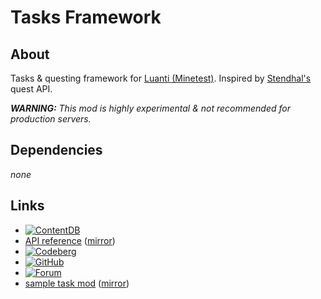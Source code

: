 # Tasks Framework

## About

Tasks & questing framework for [Luanti (Minetest)](https://luanti.org/). Inspired by
[Stendhal's](https://stendhalgame.org/) quest API.

___WARNING:__ This mod is highly experimental & not recommended for production servers._

## Dependencies

_none_

## Links

- [![ContentDB](https://content.luanti.org/packages/AntumDeluge/tasks/shields/title/)](https://content.luanti.org/packages/AntumDeluge/tasks/)
- [API reference](https://antumluanti.codeberg.page/mod-tasks/) ([mirror](https://antummt.github.io/mod-tasks/))
- [![Codeberg](https://img.shields.io/static/v1?logo=codeberg&label=Codeberg&message=AntumLuanti/mod-tasks&color=%23375a7f)](https://codeberg.org/AntumLuanti/mod-tasks)
- [![GitHub](https://img.shields.io/static/v1?logo=github&label=GitHub&message=AntumMT/mod-tasks&color=%23375a7f)](https://github.com/AntumMT/mod-tasks)
- [![Forum](https://img.shields.io/static/v1?logo=minetest&label=Forum&message=tasks&color=%23375a7f)](https://forum.luanti.org/viewtopic.php?t=31304)
- [sample task mod](https://codeberg.org/AntumLuanti/mod-sample_task) ([mirror](https://github.com/AntumMT/mod-sample_task))
